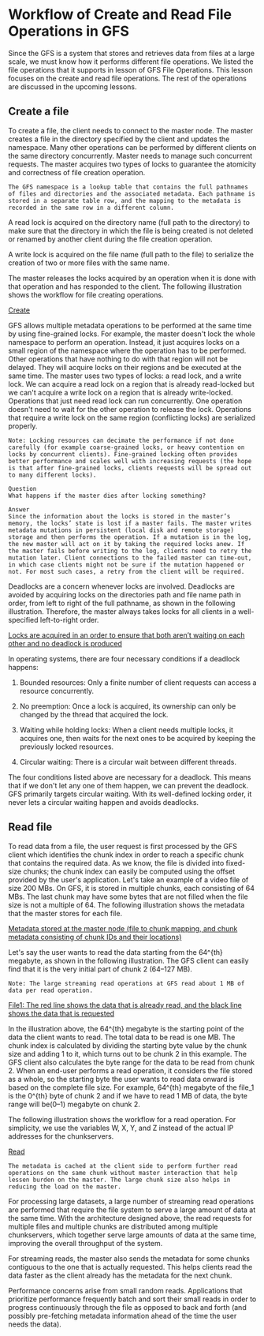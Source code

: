 # Workflow of Create and Read File Operations in GFS
Since the GFS is a system that stores and retrieves data from files at a large scale, we must know how it performs different file operations. We listed the file operations that it supports in lesson of GFS File Operations. This lesson focuses on the create and read file operations. The rest of the operations are discussed in the upcoming lessons.


## Create a file
To create a file, the client needs to connect to the master node. The master creates a file in the directory specified by the client and updates the namespace. Many other operations can be performed by different clients on the same directory concurrently. Master needs to manage such concurrent requests. The master acquires two types of locks to guarantee the atomicity and correctness of file creation operation.

```
The GFS namespace is a lookup table that contains the full pathnames of files and directories and the associated metadata. Each pathname is stored in a separate table row, and the mapping to the metadata is recorded in the same row in a different column.
```

A read lock is acquired on the directory name (full path to the directory) to make sure that the directory in which the file is being created is not deleted or renamed by another client during the file creation operation.

A write lock is acquired on the file name (full path to the file) to serialize the creation of two or more files with the same name.

The master releases the locks acquired by an operation when it is done with that operation and has responded to the client. The following illustration shows the workflow for file creating operations.

[Create](./create)

GFS allows multiple metadata operations to be performed at the same time by using fine-grained locks. For example, the master doesn't lock the whole namespace to perform an operation. Instead, it just acquires locks on a small region of the namespace where the operation has to be performed. Other operations that have nothing to do with that region will not be delayed. They will acquire locks on their regions and be executed at the same time. The master uses two types of locks: a read lock, and a write lock. We can acquire a read lock on a region that is already read-locked but we can't acquire a write lock on a region that is already write-locked. Operations that just need read lock can run concurrently. One operation doesn't need to wait for the other operation to release the lock. Operations that require a write lock on the same region (conflicting locks) are serialized properly.
```
Note: Locking resources can decimate the performance if not done carefully (for example coarse-grained locks, or heavy contention on locks by concurrent clients). Fine-grained locking often provides better performance and scales well with increasing requests (the hope is that after fine-grained locks, clients requests will be spread out to many different locks).

```
```
Question
What happens if the master dies after locking something?

Answer
Since the information about the locks is stored in the master’s memory, the locks’ state is lost if a master fails. The master writes metadata mutations in persistent (local disk and remote storage) storage and then performs the operation. If a mutation is in the log, the new master will act on it by taking the required locks anew. If the master fails before writing to the log, clients need to retry the mutation later. Client connections to the failed master can time-out, in which case clients might not be sure if the mutation happened or not. For most such cases, a retry from the client will be required.
```
Deadlocks are a concern whenever locks are involved. Deadlocks are avoided by acquiring locks on the directories path and file name path in order, from left to right of the full pathname, as shown in the following illustration. Therefore, the master always takes locks for all clients in a well-specified left-to-right order.


[Locks are acquired in an order to ensure that both aren’t waiting on each other and no deadlock is produced](./lock.jpg)


In operating systems, there are four necessary conditions if a deadlock happens:

1. Bounded resources: Only a finite number of client requests can access a resource concurrently.

2. No preemption: Once a lock is acquired, its ownership can only be changed by the thread that acquired the lock.

3. Waiting while holding locks: When a client needs multiple locks, it acquires one, then waits for the next ones to be acquired by keeping the previously locked resources.

4. Circular waiting: There is a circular wait between different threads.

The four conditions listed above are necessary for a deadlock. This means that if we don't let any one of them happen, we can prevent the deadlock. GFS primarily targets circular waiting. With its well-defined locking order, it never lets a circular waiting happen and avoids deadlocks.
## Read file
To read data from a file, the user request is first processed by the GFS client which identifies the chunk index in order to reach a specific chunk that contains the required data. As we know, the file is divided into fixed-size chunks; the chunk index can easily be computed using the offset provided by the user's application. Let's take an example of a video file of size 200 MBs. On GFS, it is stored in multiple chunks, each consisting of 64 MBs. The last chunk may have some bytes that are not filled when the file size is not a multiple of 64. The following illustration shows the metadata that the master stores for each file.

[Metadata stored at the master node (file to chunk mapping, and chunk metadata consisting of chunk IDs and their locations)](./master.jpg)

Let's say the user wants to read the data starting from the 64^{th} megabyte, as shown in the following illustration. The GFS client can easily find that it is the very initial part of chunk 2 (64–127 MB).
```
Note: The large streaming read operations at GFS read about 1 MB of data per read operation.
```

[File1: The red line shows the data that is already read, and the black line shows the data that is requested](./file1.jpg)

In the illustration above, the 64^{th} megabyte is the starting point of the data the client wants to read. The total data to be read is one MB. The chunk index is calculated by dividing the starting byte value by the chunk size and adding 1 to it, which turns out to be chunk 2 in this example. The GFS client also calculates the byte range for the data to be read from chunk 2. When an end-user performs a read operation, it considers the file stored as a whole, so the starting byte the user wants to read data onward is based on the complete file size. For example, 64^{th} megabyte of the file_1 is the 0^{th} byte of chunk 2 and if we have to read 1 MB of data, the byte range will be(0–1) megabyte on chunk 2.

The following illustration shows the workflow for a read operation. For simplicity, we use the variables W, X, Y, and Z instead of the actual IP addresses for the chunkservers.

[Read](./read)

```
The metadata is cached at the client side to perform further read operations on the same chunk without master interaction that help lessen burden on the master. The large chunk size also helps in reducing the load on the master.
```
For processing large datasets, a large number of streaming read operations are performed that require the file system to serve a large amount of data at the same time. With the architecture designed above, the read requests for multiple files and multiple chunks are distributed among multiple chunkservers, which together serve large amounts of data at the same time, improving the overall throughput of the system.

For streaming reads, the master also sends the metadata for some chunks contiguous to the one that is actually requested. This helps clients read the data faster as the client already has the metadata for the next chunk.

Performance concerns arise from small random reads. Applications that prioritize performance frequently batch and sort their small reads in order to progress continuously through the file as opposed to back and forth (and possibly pre-fetching metadata information ahead of the time the user needs the data).
